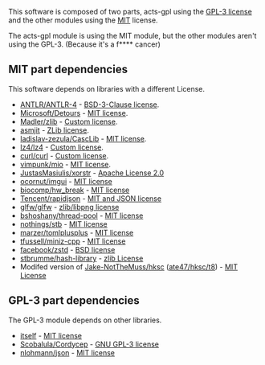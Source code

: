 This software is composed of two parts, acts-gpl using the [GPL-3 license](licenses/gpl3.md) and the other modules using the [MIT](licenses/mit.md) license.

The acts-gpl module is using the MIT module, but the other modules aren't using the GPL-3. (Because it's a f**** cancer)

## MIT part dependencies

This software depends on libraries with a different License.

- [ANTLR/ANTLR-4](https://github.com/antlr/antlr4) - [BSD-3-Clause license](https://github.com/antlr/antlr4/blob/master/LICENSE.txt).
- [Microsoft/Detours](https://github.com/microsoft/Detours) - [MIT license](https://github.com/microsoft/Detours/blob/main/LICENSE.md).
- [Madler/zlib](https://github.com/madler/zlib) - [Custom license](https://github.com/madler/zlib/blob/master/LICENSE).
- [asmjit](https://github.com/asmjit/asmjit) - [ZLib license](https://github.com/asmjit/asmjit/blob/master/LICENSE.md).
- [ladislav-zezula/CascLib](https://github.com/ladislav-zezula/CascLib) - [MIT license](https://github.com/ladislav-zezula/CascLib/blob/master/LICENSE).
- [lz4/lz4](https://github.com/lz4/lz4) - [Custom license](https://github.com/lz4/lz4/blob/dev/lib/LICENSE).
- [curl/curl](https://github.com/curl/curl) - [Custom license](https://github.com/curl/curl/blob/master/COPYING).
- [vimpunk/mio](https://github.com/vimpunk/mio) - [MIT license](https://github.com/vimpunk/mio/blob/master/LICENSE).
- [JustasMasiulis/xorstr](https://github.com/JustasMasiulis/xorstr) - [Apache License 2.0](https://github.com/JustasMasiulis/xorstr/blob/master/LICENSE)
- [ocornut/imgui](https://github.com/ocornut/imgui) - [MIT license](https://github.com/ocornut/imgui/blob/master/LICENSE.txt)
- [biocomp/hw_break](https://github.com/biocomp/hw_break) - [MIT license](https://github.com/biocomp/hw_break/blob/master/LICENSE)
- [Tencent/rapidjson](https://github.com/Tencent/rapidjson) - [MIT and JSON license](https://github.com/Tencent/rapidjson/blob/master/license.txt)
- [glfw/glfw](https://github.com/glfw/glfw) - [zlib/libpng license](https://github.com/glfw/glfw/blob/master/LICENSE.md)
- [bshoshany/thread-pool](https://github.com/bshoshany/thread-pool) - [MIT license](https://github.com/bshoshany/thread-pool/blob/master/LICENSE.txt)
- [nothings/stb](https://github.com/nothings/stb) - [MIT license](https://github.com/nothings/stb/blob/master/LICENSE)
- [marzer/tomlplusplus](https://github.com/marzer/tomlplusplus) - [MIT license](https://github.com/marzer/tomlplusplus/blob/master/LICENSE)
- [tfussell/miniz-cpp](https://github.com/tfussell/miniz-cpp) - [MIT license](https://github.com/tfussell/miniz-cpp/blob/master/LICENSE.md)
- [facebook/zstd](https://github.com/facebook/zstd) - [BSD license](https://github.com/facebook/zstd/blob/dev/LICENSE)
- [stbrumme/hash-library](https://github.com/stbrumme/hash-library) - [zlib License](https://github.com/stbrumme/hash-library/blob/master/LICENSE)
- Modifed version of [Jake-NotTheMuss/hksc](https://github.com/Jake-NotTheMuss/hksc) ([ate47/hksc/t8](https://github.com/ate47/hksc/tree/test_t8)) - [MIT License](https://github.com/Jake-NotTheMuss/hksc/blob/master/COPYRIGHT)

## GPL-3 part dependencies

The GPL-3 module depends on other libraries.

- [itself](https://github.com/ate47/atian-cod-tools) - [MIT license](licenses/mit.md)
- [Scobalula/Cordycep](https://github.com/Scobalula/Cordycep) - [GNU GPL-3 license](https://github.com/Scobalula/Cordycep/blob/main/LICENSE.md)
- [nlohmann/json](https://github.com/nlohmann/json) - [MIT license](https://github.com/nlohmann/json/blob/develop/LICENSE.MIT)
